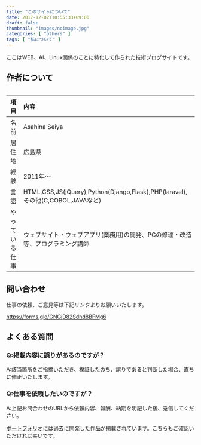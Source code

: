 ```yaml
---
title: "このサイトについて"
date: 2017-12-02T10:55:33+09:00
draft: false
thumbnail: "images/noimage.jpg"
categories: [ "others" ]
tags: [ "私について" ]
---
```


ここはWEB、AI、Linux関係のことに特化して作られた技術ブログサイトです。


## 作者について

<div class="img-center"><img src="/img/nautilus.jpg" alt=""></div>

|項目|内容|
|:--:|:--|
|名前|Asahina Seiya|
|居住地|広島県|
|経験|2011年〜|
|言語|HTML,CSS,JS(jQuery),Python(Django,Flask),PHP(laravel),その他(C,COBOL,JAVAなど)|
|やっている仕事|ウェブサイト・ウェブアプリ(業務用)の開発、PCの修理・改造等、プログラミング講師|


## 問い合わせ

仕事の依頼、ご意見等は下記リンクよりお願いいたします。

https://forms.gle/GNGjD82Sdhd8BFMg6


## よくある質問

### Q:掲載内容に誤りがあるのですが？

A:該当箇所をご指摘いただき、検証したのち、誤りであると判断した場合、直ちに修正いたします。

### Q:仕事を依頼したいのですが？

A:上記お問合わせのURLから依頼内容、報酬、納期を明記した後、送信してください。

[ポートフォリオ](https://seiya0723.github.io/portfolio/)には過去に開発した作品が掲載されています。こちらもご確認いただければ幸いです。
